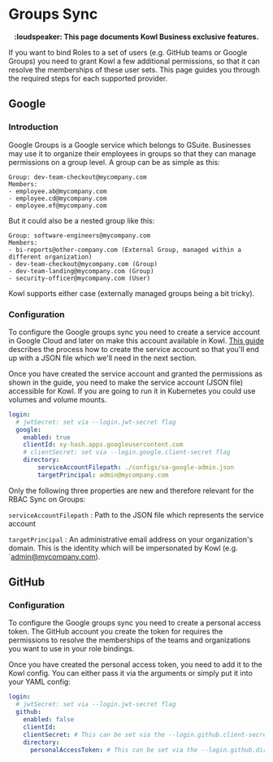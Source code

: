 # Groups Sync

<p align="center">
<b>:loudspeaker: This page documents Kowl Business exclusive features.</b>
</p>

If you want to bind Roles to a set of users (e.g. GitHub teams or Google Groups) you need to grant Kowl a few additional permissions, so that it can resolve the memberships of these user sets. This page guides you through the required steps for each supported provider.

## Google

### Introduction

Google Groups is a Google service which belongs to GSuite. Businesses may use it to organize their employees in groups so that they can manage permissions on a group level. A group can be as simple as this:

```
Group: dev-team-checkout@mycompany.com
Members:
- employee.ab@mycompany.com
- employee.cd@mycompany.com
- employee.ef@mycompany.com
```

But it could also be a nested group like this:

```
Group: software-engineers@mycompany.com
Members:
- bi-reports@other-company.com (External Group, managed within a different organization)
- dev-team-checkout@mycompany.com (Group)
- dev-team-landing@mycompany.com (Group)
- security-officer@mycompany.com (User)
```

Kowl supports either case (externally managed groups being a bit tricky).

### Configuration

To configure the Google groups sync you need to create a service account in Google Cloud and later on make this account available in Kowl. [This guide](../provider-setup/google.md#4-google-groups-sync-optional) describes the process how to create the service account so that you'll end up with a JSON file which we'll need in the next section.

Once you have created the service account and granted the permissions as shown in the guide, you need to make the service account (JSON file) accessible for Kowl. If you are going to run it in Kubernetes you could use volumes and volume mounts. 

```yaml
login:
  # jwtSecret: set via --login.jwt-secret flag
  google:
    enabled: true
    clientId: xy-hash.apps.googleusercontent.com
    # clientSecret: set via --login.google.client-secret flag
    directory:
        serviceAccountFilepath: ./configs/sa-google-admin.json
        targetPrincipal: admin@mycompany.com
```

Only the following three properties are new and therefore relevant for the RBAC Sync on Groups:

`serviceAccountFilepath` : Path to the JSON file which represents the service account

`targetPrincipal` : An administrative email address on your organization's domain. This is the identity which will be impersonated by Kowl (e.g. `admin@mycompany.com).

## GitHub

### Configuration

To configure the Google groups sync you need to create a personal access token. The GitHub account you create the token for requires the permissions to resolve the memberships of the teams and organizations you want to use in your role bindings. 

Once you have created the personal access token, you need to add it to the Kowl config. You can either pass it via the arguments or simply put it into your YAML config:

```yaml
login:
  # jwtSecret: set via --login.jwt-secret flag
  github:
    enabled: false
    clientId:
    clientSecret: # This can be set via the --login.github.client-secret flag as well
    directory:
      personalAccessToken: # This can be set via the --login.github.directory.personal-access-token flag as well
```
